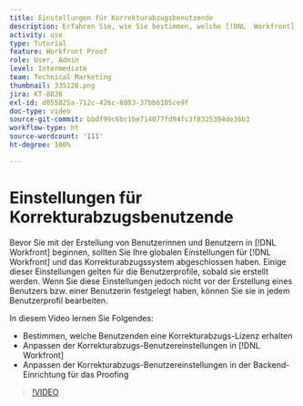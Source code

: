 ```yaml
---
title: Einstellungen für Korrekturabzugsbenutzende
description: Erfahren Sie, wie Sie bestimmen, welche [!DNL  Workfront] -Benutzende eine Proofing-Lizenz erhalten, und passen Sie dann die Benutzereinstellungen in [!DNL Workfront] und in den Backend-Einstellungen an.
activity: use
type: Tutorial
feature: Workfront Proof
role: User, Admin
level: Intermediate
team: Technical Marketing
thumbnail: 335126.png
jira: KT-8826
exl-id: d055825a-712c-426c-8803-37bb6105ce9f
doc-type: video
source-git-commit: bbdf99c6bc1be714077fd94fc3f8325394de36b3
workflow-type: ht
source-wordcount: '111'
ht-degree: 100%

---
```


# Einstellungen für Korrekturabzugsbenutzende

Bevor Sie mit der Erstellung von Benutzerinnen und Benutzern in [!DNL  Workfront] beginnen, sollten Sie Ihre globalen Einstellungen für [!DNL Workfront] und das Korrekturabzugssystem abgeschlossen haben. Einige dieser Einstellungen gelten für die Benutzerprofile, sobald sie erstellt werden. Wenn Sie diese Einstellungen jedoch nicht vor der Erstellung eines Benutzers bzw. einer Benutzerin festgelegt haben, können Sie sie in jedem Benutzerprofil bearbeiten.


In diesem Video lernen Sie Folgendes:

* Bestimmen, welche Benutzenden eine Korrekturabzugs-Lizenz erhalten
* Anpassen der Korrekturabzugs-Benutzereinstellungen in [!DNL  Workfront]
* Anpassen der Korrekturabzugs-Benutzereinstellungen in der Backend-Einrichtung für das Proofing

>[!VIDEO](https://video.tv.adobe.com/v/335126/?quality=12&learn=on&enablevpops=1)

<!--
Lean More URLs
-->

